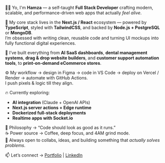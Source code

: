 👨‍💻 Yo, I'm **Hamza** — a self-taught **Full Stack Developer** crafting modern, scalable, and performance-driven web apps that actually *feel alive*.  

🧩 My core stack lives in the **Next.js / React** ecosystem — powered by **TypeScript**, styled with **TailwindCSS**, and backed by **Node.js + PostgreSQL** or **MongoDB**.  
I’m obsessed with writing clean, reusable code and turning UI mockups into fully functional digital experiences.  

🚀 I’ve built everything from **AI SaaS dashboards**, **dental management systems**, **drag & drop website builders**, and **customer support automation tools**, to **print-on-demand eCommerce stores**.  

⚙️ My workflow → design in Figma → code in VS Code → deploy on Vercel / Render → automate with GitHub Actions.  
I push pixels & logic till they align.  

🔥 Currently exploring:  
- **AI integration** (Claude + OpenAI APIs)  
- **Next.js server actions + Edge runtime**  
- **Dockerized full-stack deployments**  
- **Realtime apps with Socket.io**  

🧠 Philosophy → “Code should look as good as it runs.”  
☕ Power source → Coffee, deep focus, and 4AM grind mode.  
💬 Always open to collabs, ideas, and building something that *actually solves problems*.  

📫 Let’s connect → [Portfolio](https://thehamza.dev/) | [LinkedIn](https://www.linkedin.com/in/hamza-awan-136266343/) 
